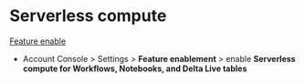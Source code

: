 # Serverless compute

[Feature enable](https://docs.databricks.com/en/admin/workspace-settings/serverless.html)
- Account Console > Settings > **Feature enablement** > enable **Serverless compute for Workflows, Notebooks, and Delta Live tables**

